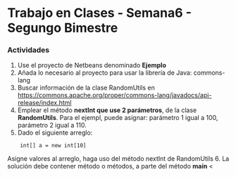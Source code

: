 # Trabajo en Clases - Semana6 - Segungo Bimestre


### Actividades

1. Use el proyecto de Netbeans denominado **Ejemplo**
2. Añada lo necesario al proyecto para usar la librería de Java: commons-lang
3. Buscar información de la clase RandomUtils en https://commons.apache.org/proper/commons-lang/javadocs/api-release/index.html
4. Emplear el método **nextInt que use 2 parámetros**, de la clase **RandomUtils**. Para el ejempl, puede asignar: parámetro 1 igual a 100, parámetro 2 igual a 110.
5. Dado el siguiente arreglo:
```
	int[] a = new int[10]
```
Asigne valores al arreglo, haga uso del método nextInt de RandomUtils
6. La solución debe contener método o métodos, a parte del método **main**
<